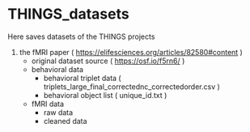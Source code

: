 # THINGS_datasets

Here saves datasets of the THINGS projects

1. the fMRI paper ( https://elifesciences.org/articles/82580#content )
    - original dataset source ( https://osf.io/f5rn6/ )
    - behavioral data
        - behavioral triplet data ( triplets_large_final_correctednc_correctedorder.csv )
        - behavioral object list ( unique_id.txt )
    - fMRI data
        - raw data
        - cleaned data
